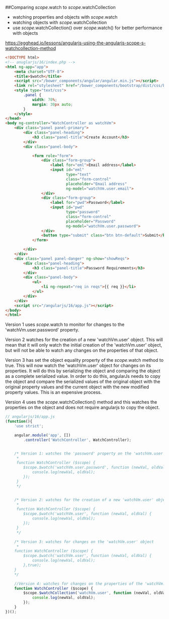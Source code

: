 ##Comparing $scope.$watch to $scope.$watchCollection
* watching properties and objects with $scope.$watch
* watching objects with $scope.$watchCollection
* use $scope.$watchCollection() over $scope.$watch() for better performance with objects

https://egghead.io/lessons/angularjs-using-the-angularjs-scope-s-watchcollection-method

```html
<!DOCTYPE html>
<!-- anuglarjs/16/index.php -->
<html ng-app="app">
    <meta charset="UTF-8">
    <title>$watch</title>
    <script src="/bower_components/angular/angular.min.js"></script>
    <link rel="stylesheet" href="/bower_components/bootstrap/dist/css/bootstrap.min.css"/>
    <style type="text/css">
        .panel {
            width: 70%;
            margin: 30px auto;
        }
    </style>
</head>
<body ng-controller="WatchController as watchVm">
    <div class="panel panel-primary">
        <div class="panel-heading">
            <h3 class="panel-title">Create Account</h3>
        </div>
        <div class="panel-body">

            <form role="form">
                <div class="form-group">
                    <label for="eml">Email address</label>
                    <input id="eml"
                           type="text"
                           class="form-control"
                           placeholder="Email address"
                           ng-model="watchVm.user.email">
                </div>
                <div class="form-group">
                    <label for="pwd">Password</label>
                    <input id="pwd"
                           type="password"
                           class="form-control"
                           placeholder="Password"
                           ng-model="watchVm.user.password">
                </div>
                <button type="submit" class="btn btn-default">Submit</button>
            </form>

        </div>
    </div>
    <div class="panel panel-danger" ng-show="showReqs">
        <div class="panel-heading">
            <h3 class="panel-title">Password Requirements</h3>
        </div>
        <div class="panel-body">
            <ul>
                <li ng-repeat="req in reqs">{{ req }}</li>
            </ul>
        </div>
    </div>
    <script src="/angularjs/16/app.js"></script>
</body>
</html>
```


Version 1 uses $scope.$watch to monitor for changes to the 'watchVm.user.password' property.

Version 2 watches for the creation of a new 'watchVm.user' object.  This will mean that it will only
watch the initial creation of the 'watchVm.user' object, but will not be able to watch any changes on
the properties of that object.

Version 3 has set the object equality property of the $scope.$watch method to true.  This will now watch
the 'watchVm.user' object for changes on its properties.  It will do this by serializing the object and
comparing the object as a complete serialized value.  In order to do this, angularJs needs to copy the
object and compare the serialized values of the original object with the original property values and the
current object with the new modified property values.  This is an expensive process.

Version 4 uses the $scope.$watchCollection() method and this watches the properties on the object and
does not require angularjs to copy the object.


```javascript
// angularjs/16/app.js
(function(){
    'use strict';

    angular.module('app', [])
        .controller('WatchController', WatchController);


    /* Version 1: watches the 'password' property on the 'watchVm.user' object
     *
     function WatchController ($scope) {
        $scope.$watch('watchVm.user.password', function (newVal, oldVal) {
            console.log(newVal, oldVal);
        });
     }
     */


    /* Version 2: watches for the creation of a new 'watchVm.user' object
     *
     function WatchController ($scope) {
        $scope.$watch('watchVm.user', function (newVal, oldVal) {
            console.log(newVal, oldVal);
        });
     }
     */

    /* Version 3: watches for changes on the 'watchVm.user' object
     *
    function WatchController ($scope) {
        $scope.$watch('watchVm.user', function (newVal, oldVal) {
            console.log(newVal, oldVal);
        },true);
    }
    */

    //Version 4: watches for changes on the properties of the 'watchVm.user' object
    function WatchController ($scope) {
        $scope.$watchCollection('watchVm.user', function (newVal, oldVal) {
            console.log(newVal, oldVal);
        });
    }
})();
```